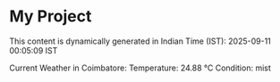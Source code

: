 # My Project

This content is dynamically generated in Indian Time (IST): 2025-09-11 00:05:09 IST


Current Weather in Coimbatore:
Temperature: 24.88 °C
Condition: mist
